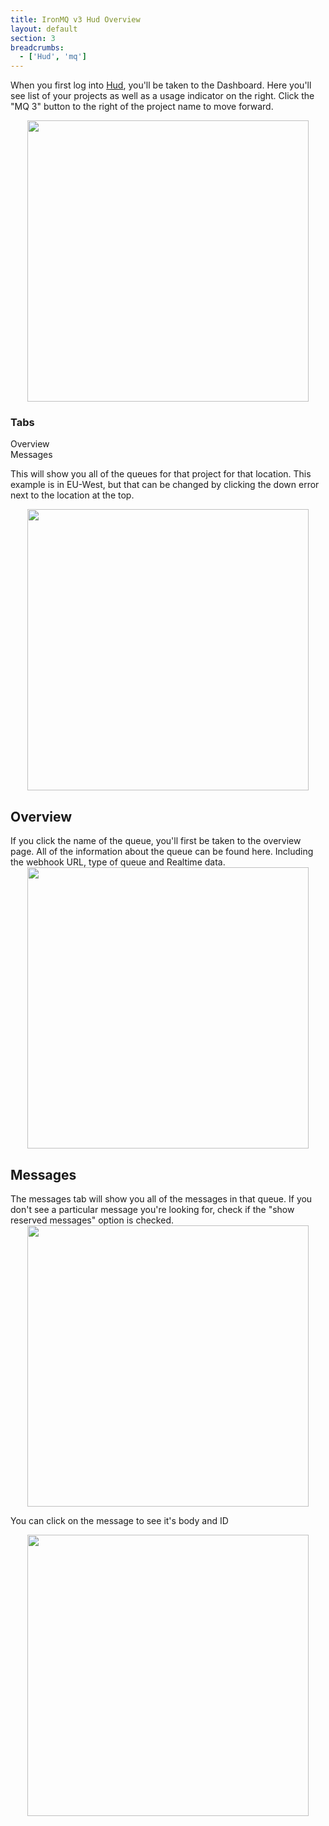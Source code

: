 ```yaml
---
title: IronMQ v3 Hud Overview
layout: default
section: 3
breadcrumbs:
  - ['Hud', 'mq']
---
```


When you first log into <a href="https://hud.iron.io">Hud</a>, you'll be taken to the Dashboard. Here you'll see  list of your projects as well as a usage indicator on the right. Click the "MQ 3" button to the right of the project name to move forward.
<center><img src='https://raw.githubusercontent.com/iron-io/docs/gh-pages/jpkImages/hudWalkthrough/standardDash.png' style="width: 450px;"></center>


<section id="toc">
  <h3>Tabs</h3>
  <ul>
    <li><a href="#overview">Overview</a></li>
    <li><a href="#messages">Messages</a></li>
  </ul>
</section>

This will show you all of the queues for that project for that location. This example is in EU-West, but that can be changed by clicking the down error next to the location at the top.
<center><img src='https://raw.githubusercontent.com/iron-io/docs/gh-pages/jpkImages/mq/queuesInProject.png' style="width: 450px;"></center>

<h2 id="overview">Overview</h2>
If you click the name of the queue, you'll first be taken to the overview page. All of the information about the queue can be found here. Including the webhook URL, type of queue and Realtime data.
<center><img src='https://raw.githubusercontent.com/iron-io/docs/gh-pages/jpkImages/mq/queueOverview.png' style="width: 450px;"></center>


<h2 id="messages">Messages</h2>
The messages tab will show you all of the messages in that queue. If you don't see a particular message you're looking for, check if the "show reserved messages" option is checked.
<center><img src='https://raw.githubusercontent.com/iron-io/docs/gh-pages/jpkImages/mq/messagesInQueue.png' style="width: 450px;"></center>


You can click on the message to see it's body and ID
<center><img src='https://raw.githubusercontent.com/iron-io/docs/gh-pages/jpkImages/mq/messageDetails.png' style="width: 450px;"></center>

